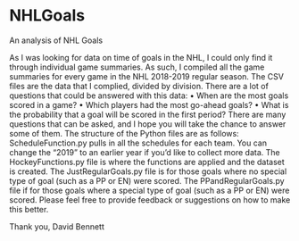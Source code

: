 # NHLGoals
An analysis of NHL Goals

As I was looking for data on time of goals in the NHL, I could only find it through individual game summaries. As such, I compiled all the game summaries for every game in the NHL 2018-2019 regular season. The CSV files are the data that I complied, divided by division.
There are a lot of questions that could be answered with this data:
•	When are the most goals scored in a game?
•	Which players had the most go-ahead goals?
•	What is the probability that a goal will be scored in the first period?
There are many questions that can be asked, and I hope you will take the chance to answer some of them. 
The structure of the Python files are as follows:
ScheduleFunction.py pulls in all the schedules for each team. You can change the “2019” to an earlier year if you’d like to collect more data.
The HockeyFunctions.py file is where the functions are applied and the dataset is created.
The JustRegularGoals.py file is for those goals where no special type of goal (such as a PP or EN) were scored.
The PPandRegularGoals.py file if for those goals where a special type of goal (such as a PP or EN) were scored. 
Please feel free to provide feedback or suggestions on how to make this better.

Thank you,
David Bennett
